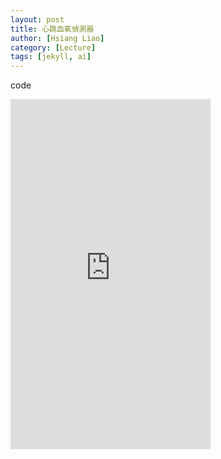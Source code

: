 ```yaml
---
layout: post
title: 心跳血氧偵測器
author: [Hsiang Liao]
category: [Lecture]
tags: [jekyll, ai]
---
```

code
<iframe width="320" height="560" src="https://www.youtube.com/embed/SDYKTQKOisA" title="2023年5月25日" frameborder="0" allow="accelerometer; autoplay; clipboard-write; encrypted-media; gyroscope; picture-in-picture; web-share" allowfullscreen></iframe>

